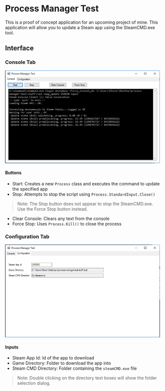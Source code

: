 # Process Manager Test

This is a proof of concept application for an upcoming project of mine. This application will allow you to update a Steam app using the SteamCMD.exe tool.

## Interface

### Console Tab

![Updating Rust](images/updating-rust.png)

#### Buttons

- Start: Creates a new `Process` class and executes the command to update the specified app
- Stop: Attempts to stop the script using `Process.StandardInput.Close()`

> Note: The Stop button does not appear to stop the SteamCMD.exe. Use the Force Stop button instead.

- Clear Console: Clears any text from the console
- Force Stop: Uses `Process.Kill()` to close the process

### Configuration Tab

![Configuration Page](images/configuration-page.png)

#### Inputs

- Steam App Id: Id of the app to download
- Game Directory: Folder to download the app into
- Steam CMD Directory: Folder containing the `steamCMD.exe` file

> Note: Double clicking on the directory text boxes will show the folder selection dialog.